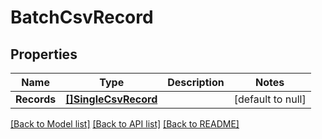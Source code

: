 # BatchCsvRecord

## Properties
Name | Type | Description | Notes
------------ | ------------- | ------------- | -------------
**Records** | [**[]SingleCsvRecord**](SingleCSVRecord.md) |  | [default to null]

[[Back to Model list]](../README.md#documentation-for-models) [[Back to API list]](../README.md#documentation-for-api-endpoints) [[Back to README]](../README.md)


